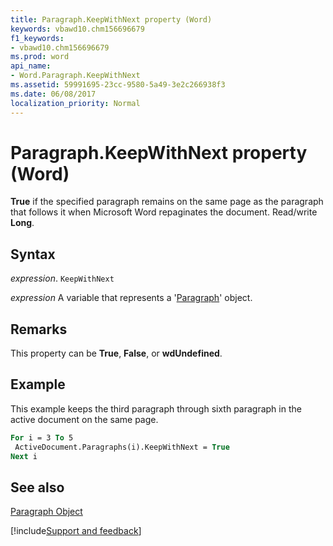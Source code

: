 ```yaml
---
title: Paragraph.KeepWithNext property (Word)
keywords: vbawd10.chm156696679
f1_keywords:
- vbawd10.chm156696679
ms.prod: word
api_name:
- Word.Paragraph.KeepWithNext
ms.assetid: 59991695-23cc-9580-5a49-3e2c266938f3
ms.date: 06/08/2017
localization_priority: Normal
---
```



# Paragraph.KeepWithNext property (Word)

 **True** if the specified paragraph remains on the same page as the paragraph that follows it when Microsoft Word repaginates the document. Read/write **Long**.


## Syntax

_expression_. `KeepWithNext`

_expression_ A variable that represents a '[Paragraph](Word.Paragraph.md)' object.


## Remarks

This property can be  **True**, **False**, or **wdUndefined**.


## Example

This example keeps the third paragraph through sixth paragraph in the active document on the same page.


```vb
For i = 3 To 5 
 ActiveDocument.Paragraphs(i).KeepWithNext = True 
Next i
```


## See also


[Paragraph Object](Word.Paragraph.md)

[!include[Support and feedback](~/includes/feedback-boilerplate.md)]